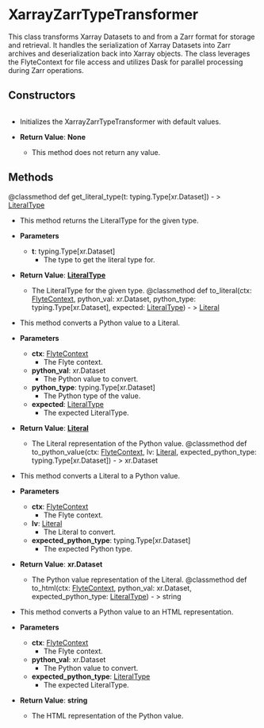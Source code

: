 # XarrayZarrTypeTransformer

This class transforms Xarray Datasets to and from a Zarr format for storage and retrieval. It handles the serialization of Xarray Datasets into Zarr archives and deserialization back into Xarray objects. The class leverages the FlyteContext for file access and utilizes Dask for parallel processing during Zarr operations.

## Constructors
```def XarrayZarrTypeTransformer()
```
-  Initializes the XarrayZarrTypeTransformer with default values.

- **Return Value**:
**None**
  - This method does not return any value.


## Methods
@classmethod
def get_literal_type(t: typing.Type[xr.Dataset]) - > [LiteralType](flytekit_models_types_literaltype)
-  This method returns the LiteralType for the given type.
- **Parameters**

  - **t**: typing.Type[xr.Dataset]
    - The type to get the literal type for.

- **Return Value**:
**[LiteralType](flytekit_models_types_literaltype)**
  - The LiteralType for the given type.
@classmethod
def to_literal(ctx: [FlyteContext](flytekit_core_context_manager_flytecontext), python_val: xr.Dataset, python_type: typing.Type[xr.Dataset], expected: [LiteralType](flytekit_models_types_literaltype)) - > [Literal](flytekit_models_literals_literal)
-  This method converts a Python value to a Literal.
- **Parameters**

  - **ctx**: [FlyteContext](flytekit_core_context_manager_flytecontext)
    - The Flyte context.
  - **python_val**: xr.Dataset
    - The Python value to convert.
  - **python_type**: typing.Type[xr.Dataset]
    - The Python type of the value.
  - **expected**: [LiteralType](flytekit_models_types_literaltype)
    - The expected LiteralType.

- **Return Value**:
**[Literal](flytekit_models_literals_literal)**
  - The Literal representation of the Python value.
@classmethod
def to_python_value(ctx: [FlyteContext](flytekit_core_context_manager_flytecontext), lv: [Literal](flytekit_models_literals_literal), expected_python_type: typing.Type[xr.Dataset]) - > xr.Dataset
-  This method converts a Literal to a Python value.
- **Parameters**

  - **ctx**: [FlyteContext](flytekit_core_context_manager_flytecontext)
    - The Flyte context.
  - **lv**: [Literal](flytekit_models_literals_literal)
    - The Literal to convert.
  - **expected_python_type**: typing.Type[xr.Dataset]
    - The expected Python type.

- **Return Value**:
**xr.Dataset**
  - The Python value representation of the Literal.
@classmethod
def to_html(ctx: [FlyteContext](flytekit_core_context_manager_flytecontext), python_val: xr.Dataset, expected_python_type: [LiteralType](flytekit_models_types_literaltype)) - > string
-  This method converts a Python value to an HTML representation.
- **Parameters**

  - **ctx**: [FlyteContext](flytekit_core_context_manager_flytecontext)
    - The Flyte context.
  - **python_val**: xr.Dataset
    - The Python value to convert.
  - **expected_python_type**: [LiteralType](flytekit_models_types_literaltype)
    - The expected LiteralType.

- **Return Value**:
**string**
  - The HTML representation of the Python value.
